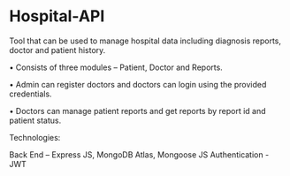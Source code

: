 # Hospital-API
 Tool that can be used to manage hospital data including diagnosis reports, doctor and patient history.

•	Consists of three modules – Patient, Doctor and Reports. 

•	Admin can register doctors and doctors can login using the provided credentials.  

•	Doctors can manage patient reports and get reports by report id and patient status.  

Technologies:

Back End – Express JS, MongoDB Atlas, Mongoose JS
Authentication - JWT

